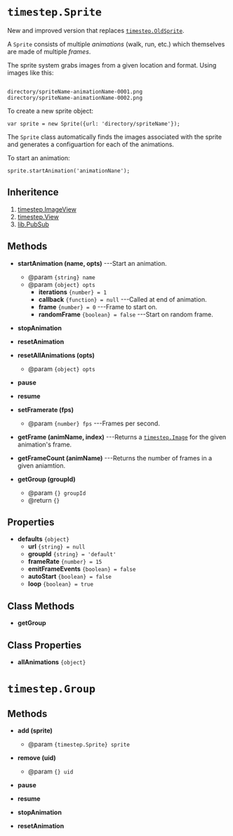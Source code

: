 # `timestep.Sprite`

New and improved version that replaces [`timestep.OldSprite`](./timestep-oldsprite.html).

A `Sprite` consists of multiple *animations* (walk, run,
etc.) which themselves are made of multiple *frames*.

The sprite system grabs images from a given location and
format. Using images like this:

~~~

directory/spriteName-animationName-0001.png
directory/spriteName-animationName-0002.png
~~~

To create a new sprite object:

~~~
var sprite = new Sprite({url: 'directory/spriteName'});
~~~

The `Sprite` class automatically finds the images associated
with the sprite and generates a configuartion for each of
the animations.

To start an animation:

~~~
sprite.startAnimation('animationNane');
~~~

## Inheritence

1. [timestep.ImageView](./timestep-imageview.html)
2. [timestep.View](./timestep-view.html)
3. [lib.PubSub](./lib-pubsub.html)

## Methods

* __startAnimation (name, opts)__ ---Start an animation.
	* @param `{string} name`
	* @param `{object} opts`
		* __iterations__ `{number} = 1`
		* __callback__ `{function} = null`   ---Called at end of animation.
		* __frame__ `{number} = 0` ---Frame to start on.
		* __randomFrame__ `{boolean} = false` ---Start on random frame.

* __stopAnimation__

* __resetAnimation__

* __resetAllAnimations (opts)__
	* @param `{object} opts`

* __pause__

* __resume__

* __setFramerate (fps)__
	* @param `{number} fps` ---Frames per second.

* __getFrame (animName, index)__ ---Returns a [`timestep.Image`](./timestep-image.html) for the given
  animation's frame.

* __getFrameCount (animName)__ ---Returns the number of frames in a given aniamtion.

* __getGroup (groupId)__
	* @param `{} groupId`
	* @return `{}`


## Properties

* __defaults__ `{object}`
	* __url__ `{string} = null`
	* __groupId__ `{string} = 'default'`
	* __frameRate__ `{number} = 15`
	* __emitFrameEvents__ `{boolean} = false`
	* __autoStart__ `{boolean} = false`
	* __loop__ `{boolean} = true`

## Class Methods

* __getGroup__

## Class Properties

* __allAnimations__ `{object}`



# `timestep.Group`

## Methods

* __add (sprite)__
	* @param `{timestep.Sprite} sprite`

* __remove (uid)__
	* @param `{} uid`

* __pause__

* __resume__

* __stopAnimation__

* __resetAnimation__

